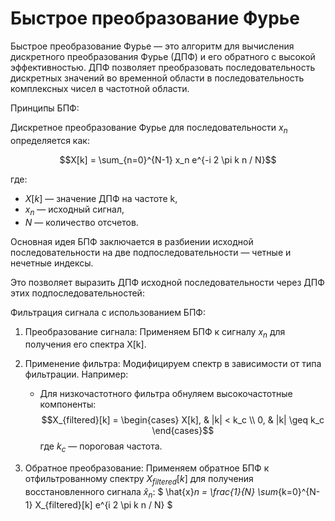 # Быстрое преобразование Фурье

Быстрое преобразование Фурье — это алгоритм для вычисления дискретного преобразования Фурье (ДПФ) и его обратного с высокой эффективностью. ДПФ позволяет преобразовать последовательность дискретных значений во временной области в последовательность комплексных чисел в частотной области.

Принципы БПФ:

Дискретное преобразование Фурье для последовательности $x_n$ определяется как:

$$X[k] = \sum_{n=0}^{N-1} x_n e^{-i 2 \pi k n / N}$$

где:
- $X[k]$ — значение ДПФ на частоте k,
- $x_n$ — исходный сигнал,
- $N$ — количество отсчетов.

Основная идея БПФ заключается в разбиении исходной последовательности на две подпоследовательности — четные и нечетные индексы.

Это позволяет выразить ДПФ исходной последовательности через ДПФ этих подпоследовательностей:

Фильтрация сигнала с использованием БПФ:

1. Преобразование сигнала: Применяем БПФ к сигналу $x_n$ для получения его спектра X[k].

2. Применение фильтра: Модифицируем спектр в зависимости от типа фильтрации. Например:
   - Для низкочастотного фильтра обнуляем высокочастотные компоненты:
     $$X_{filtered}[k] = \begin{cases} X[k], & |k| < k_c \\ 0, & |k| \geq k_c \end{cases}$$
   где $k_c$ — пороговая частота.

3. Обратное преобразование: Применяем обратное БПФ к отфильтрованному спектру $X_{filtered}[k]$ для получения восстановленного сигнала $\hat{x}_n$:
   $
   \hat{x}_n = \frac{1}{N} \sum_{k=0}^{N-1} X_{filtered}[k] e^{i 2 \pi k n / N}
   $